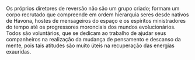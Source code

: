 ﻿Os próprios diretores de reversão não são um grupo criado; formam um corpo recrutado que compreende em ordem hierarquia seres desde nativos de Havona, hostes de mensageiros do espaço e os espíritos ministradores do tempo até os progressores moronciais dos mundos evolucionários. Todos são voluntários, que se dedicam ao trabalho de ajudar seus companheiros na realização da mudança de pensamento e descanso da mente, pois tais atitudes são muito úteis na recuperação das energias exauridas.
